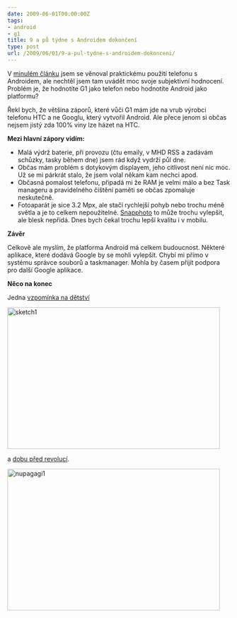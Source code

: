 ```yaml
---
date: 2009-06-01T00:00:00Z
tags:
- android
- g1
title: 9 a pů týdne s Androidem dokončení
type: post
url: /2009/06/01/9-a-pul-tydne-s-androidem-dokonceni/
---
```


V <a href="https://blog.prskavec.net/2009/05/9-a-pul-tydne-s-androidem/">minulém článku</a> jsem se věnoval praktickému použití telefonu s Androidem, ale nechtěl jsem tam uvádět moc svoje subjektivní hodnocení. Problém je, že hodnotíte G1 jako telefon nebo hodnotíte Android jako platformu?

Řekl bych, že většina záporů, které vůči G1 mám jde na vrub výrobci telefonu HTC a ne Googlu, který vytvořil Android. Ale přece jenom si občas nejsem jistý zda 100% viny lze házet na HTC.

<strong>Mezi hlavní zápory vidím:</strong>
<ul>
	<li>Malá výdrž baterie, při provozu (čtu emaily, v MHD RSS a zadávám schůzky, tasky během dne) jsem rád když vydrží půl dne.</li>
	<li>Občas mám problém s dotykovým displayem, jeho citlivost není nic moc. Už se mi párkrát stalo, že jsem volal někam kam nechci apod.</li>
	<li>Občasná pomalost telefonu, připadá mi že RAM je velmi málo a bez Task manageru a pravidelného čištění paměti se občas zpomaluje neskutečně.</li>
	<li>Fotoaparát je sice 3.2 Mpx, ale stačí rychlejší pohyb nebo trochu méně světla a je to celkem nepoužitelné. <a href="https://www.cyrket.com/package/com.ap.SnapPhoto_Free">Snapphoto</a> to může trochu vylepšit, ale blesk nepřidá. Dnes bych čekal trochu lepší kvalitu i v mobilu.</li>
</ul>

<strong>Závěr</strong>

Celkově ale myslím, že platforma Android má celkem budoucnost. Některé aplikace, které dodává Google by se mohli vylepšit. Chybí mi přímo v systému správce souborů a taskmanager. Mohla by časem přijít podpora pro další Google aplikace.

<strong>Něco na konec</strong>

Jedna <a href="https://www.cyrket.com/package/au.id.weston.scott.Sketchaetch">vzpomínka na dětství</a>

<a href="https://blog.prskavec.net/wp-content/uploads/2009/06/sketch1.png"><img src="https://blog.prskavec.net/wp-content/uploads/2009/06/sketch1.png" alt="sketch1" title="sketch1" width="480" height="320" class="aligncenter size-full wp-image-606" /></a>

a <a href="https://www.cyrket.com/package/com.ammisoftware.Eggs">dobu před revolucí</a>.

<a href="https://blog.prskavec.net/wp-content/uploads/2009/06/nupagagi1.png"><img src="https://blog.prskavec.net/wp-content/uploads/2009/06/nupagagi1.png" alt="nupagagi1" title="nupagagi1" width="480" height="320" class="aligncenter size-full wp-image-605" /></a>
